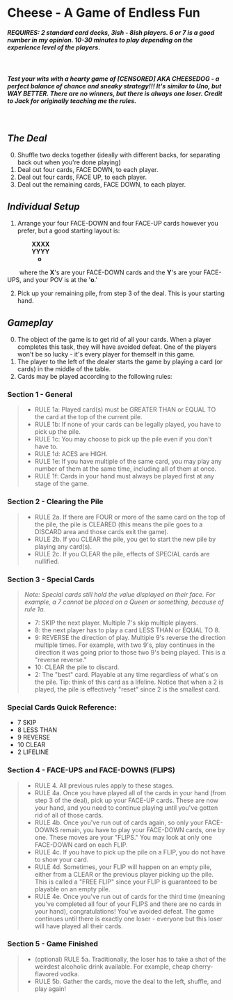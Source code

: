 # **Cheese - A Game of Endless Fun**

#### _REQUIRES: 2 standard card decks, 3ish - 8ish players. 6 or 7 is a good number in my opinion. 10-30 minutes to play depending on the experience level of the players\._

<br/>

#### _Test your wits with a hearty game of [CENSORED] AKA CHEESEDOG - a perfect balance of chance and sneaky strategy!!! It's similar to Uno, but WAY BETTER. There are no winners, but there is always one loser. Credit to Jack for originally teaching me the rules._

<br/>

## _The Deal_

0. Shuffle two decks together (ideally with different backs, for separating back out when you're done playing)
1. Deal out four cards, FACE DOWN, to each player.
2. Deal out four cards, FACE UP, to each player.
3. Deal out the remaining cards, FACE DOWN, to each player.

## _Individual Setup_

1. Arrange your four FACE-DOWN and four FACE-UP cards however you prefer, but a good starting layout is:

&emsp;&emsp;&emsp;&emsp;**XXXX**\
&emsp;&emsp;&emsp;&emsp;**YYYY**\
&emsp;&emsp;&emsp;&emsp;&emsp;**o**

&emsp;&emsp;where the **X**'s are your FACE-DOWN cards and the **Y**'s are your FACE-UPS, and your POV is at the '**o**.'

2. Pick up your remaining pile, from step 3 of the deal. This is your starting hand.

## _Gameplay_

0. The object of the game is to get rid of all your cards. When a player completes this task, they will have avoided defeat. One of the players won't be so lucky - it's every player for themself in this game.
1. The player to the left of the dealer starts the game by playing a card (or cards) in the middle of the table.
2. Cards may be played according to the following rules:

### Section 1 - General

> - RULE 1a: Played card(s) must be GREATER THAN or EQUAL TO the card at the top of the current pile.
> - RULE 1b: If none of your cards can be legally played, you have to pick up the pile.
> - RULE 1c: You may choose to pick up the pile even if you don't have to.
> - RULE 1d: ACES are HIGH.
> - RULE 1e: If you have multiple of the same card, you may play any number of them at the same time, including all of them at once.
> - RULE 1f: Cards in your hand must always be played first at any stage of the game.

### Section 2 - Clearing the Pile

> - RULE 2a. If there are FOUR or more of the same card on the top of the pile, the pile is CLEARED (this means the pile goes to a DISCARD area and those cards exit the game).
> - RULE 2b. If you CLEAR the pile, you get to start the new pile by playing any card(s).
> - RULE 2c. If you CLEAR the pile, effects of SPECIAL cards are nullified.

### Section 3 - Special Cards

> _Note: Special cards still hold the value displayed on their face. For example, a 7 cannot be placed on a Queen or something, because of rule 1a._
>
> - 7: SKIP the next player. Multiple 7's skip multiple players.
> - 8: the next player has to play a card LESS THAN or EQUAL TO 8.
> - 9: REVERSE the direction of play. Multiple 9's reverse the direction multiple times. For example, with two 9's, play continues in the direction it was going prior to those two 9's being played. This is a "reverse reverse."
> - 10: CLEAR the pile to discard.
> - 2: The "best" card. Playable at any time regardless of what's on the pile. Tip: think of this card as a lifeline. Notice that when a 2 is played, the pile is effectively "reset" since 2 is the smallest card.

### Special Cards Quick Reference:

- 7 SKIP
- 8 LESS THAN
- 9 REVERSE
- 10 CLEAR
- 2 LIFELINE

### Section 4 - FACE-UPS and FACE-DOWNS (FLIPS)

> - RULE 4. All previous rules apply to these stages.
> - RULE 4a. Once you have played all of the cards in your hand (from step 3 of the deal), pick up your FACE-UP cards. These are now your hand, and you need to continue playing until you've gotten rid of all of those cards.
> - RULE 4b. Once you've run out of cards again, so only your FACE-DOWNS remain, you have to play your FACE-DOWN cards, one by one. These moves are your "FLIPS." You may look at only one FACE-DOWN card on each FLIP.
> - RULE 4c. If you have to pick up the pile on a FLIP, you do not have to show your card.
> - RULE 4d. Sometimes, your FLIP will happen on an empty pile, either from a CLEAR or the previous player picking up the pile. This is called a "FREE FLIP" since your FLIP is guaranteed to be playable on an empty pile.
> - RULE 4e. Once you've run out of cards for the third time (meaning you've completed all four of your FLIPS and there are no cards in your hand), congratulations! You've avoided defeat. The game continues until there is exactly one loser - everyone but this loser will have played all their cards.

### Section 5 - Game Finished

> - (optional) RULE 5a. Traditionally, the loser has to take a shot of the weirdest alcoholic drink available. For example, cheap cherry-flavored vodka.
> - RULE 5b. Gather the cards, move the deal to the left, shuffle, and play again!
